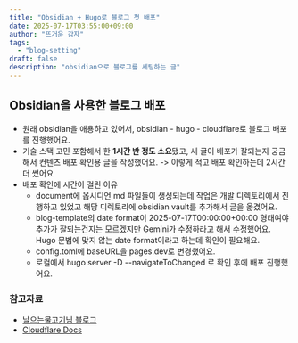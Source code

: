 ```yaml
---
title: "Obsidian + Hugo로 블로그 첫 배포"
date: 2025-07-17T03:55:00+09:00
author: "뜨거운 감자"
tags: 
  - "blog-setting"
draft: false
description: "obsidian으로 블로그를 세팅하는 글"
---
```


## Obsidian을 사용한 블로그 배포
* 원래 obsidian을 애용하고 있어서, obsidian - hugo - cloudflare로 블로그 배포를 진행했어요. 
* 기술 스택 고민 포함해서 한 **1시간 반 정도 소요**됐고, 새 글이 배포가 잘되는지 궁금해서 컨텐츠 배포 확인용 글을 작성했어요. -> 이렇게 적고 배포 확인하는데 2시간 더 썼어요
* 배포 확인에 시간이 걸린 이유
	* document에 옵시디언 md 파일들이 생성되는데 작업은 개발 디렉토리에서 진행하고 있었고 해당 디렉토리에 obsidian vault를 추가해서 글을 옮겼어요.
	* blog-template의 date format이 2025-07-17T00:00:00+00:00 형태여야 추가가 잘되는건지는 모르겠지만 Gemini가 수정하라고 해서 수정했어요. Hugo 문법에 맞지 않는 date format이라고 하는데 확인이 필요해요.
	* config.toml에 baseURL을 pages.dev로 변경했어요. 
	* 로컬에서 hugo server -D --navigateToChanged 로 확인 후에 배포 진행했어요.

### 참고자료
* [날으는물고기님 블로그](https://blog.pages.kr/3486)
* [Cloudflare Docs](https://developers.cloudflare.com/fundamentals/account/find-account-and-zone-ids/)
